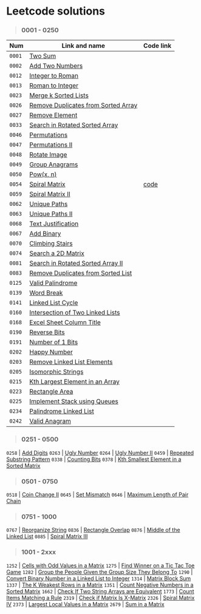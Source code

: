 # Leetcode solutions

> ### 0001 - 0250

 Num | Link and name | Code link
 --- | --- | ---
`0001` | [Two Sum](https://leetcode.com/problems/two-sum/) |
`0002` | [Add Two Numbers](https://leetcode.com/problems/add-two-numbers/) |
`0012` | [Integer to Roman](https://leetcode.com/problems/integer-to-roman/) |
`0013` | [Roman to Integer](https://leetcode.com/problems/roman-to-integer/) |
`0023` | [Merge k Sorted Lists](https://leetcode.com/problems/merge-k-sorted-lists/) |
`0026` | [Remove Duplicates from Sorted Array](https://leetcode.com/problems/remove-duplicates-from-sorted-array/)
`0027` | [Remove Element](https://leetcode.com/problems/remove-element/) |
`0033` | [Search in Rotated Sorted Array](https://leetcode.com/problems/search-in-rotated-sorted-array/) |
`0046` | [Permutations](https://leetcode.com/problems/permutations/) |
`0047` | [Permutations II](https://leetcode.com/problems/permutations-ii/) |
`0048` | [Rotate Image](https://leetcode.com/problems/rotate-image/) |
`0049` | [Group Anagrams](https://leetcode.com/problems/group-anagrams/) |
`0050` | [Pow(x, n)](https://leetcode.com/problems/powx-n/)
`0054` | [Spiral Matrix](https://leetcode.com/problems/spiral-matrix/) | [code](https://github.com/Gh0stikLab/Leetcode/blob/main/0001%20-%200250/0054.py)
`0059` | [Spiral Matrix II](https://leetcode.com/problems/spiral-matrix-ii/)
`0062` | [Unique Paths](https://leetcode.com/problems/unique-paths/)
`0063` | [Unique Paths II](https://leetcode.com/problems/unique-paths-ii/)
`0068` | [Text Justification](https://leetcode.com/problems/text-justification/)
`0067` | [Add Binary](https://leetcode.com/problems/add-binary/)
`0070` | [Climbing Stairs](https://leetcode.com/problems/climbing-stairs/)
`0074` | [Search a 2D Matrix](https://leetcode.com/problems/search-a-2d-matrix/)
`0081` | [Search in Rotated Sorted Array II](https://leetcode.com/problems/search-in-rotated-sorted-array-ii/)
`0083` | [Remove Duplicates from Sorted List](https://leetcode.com/problems/remove-duplicates-from-sorted-list/)
`0125` | [Valid Palindrome](https://leetcode.com/problems/valid-palindrome/)
`0139` | [Word Break](https://leetcode.com/problems/word-break/)
`0141` | [Linked List Cycle](https://leetcode.com/problems/linked-list-cycle/)
`0160` | [Intersection of Two Linked Lists](https://leetcode.com/problems/intersection-of-two-linked-lists/)
`0168` | [Excel Sheet Column Title](https://leetcode.com/problems/excel-sheet-column-title/)
`0190` | [Reverse Bits](https://leetcode.com/problems/reverse-bits/)
`0191` | [Number of 1 Bits](https://leetcode.com/problems/number-of-1-bits/)
`0202` | [Happy Number](https://leetcode.com/problems/happy-number/)
`0203` | [Remove Linked List Elements](https://leetcode.com/problems/remove-linked-list-elements/)
`0205` | [Isomorphic Strings](https://leetcode.com/problems/isomorphic-strings/)
`0215` | [Kth Largest Element in an Array](https://leetcode.com/problems/kth-largest-element-in-an-array/)
`0223` | [Rectangle Area](https://leetcode.com/problems/rectangle-area/)
`0225` | [Implement Stack using Queues](https://leetcode.com/problems/implement-stack-using-queues/)
`0234` | [Palindrome Linked List](https://leetcode.com/problems/palindrome-linked-list/)
`0242` | [Valid Anagram](https://leetcode.com/problems/valid-anagram/)

> ### 0251 - 0500
`0258` | [Add Digits](https://leetcode.com/problems/add-digits/)
`0263` | [Ugly Number](https://leetcode.com/problems/ugly-number/)
`0264` | [Ugly Number II](https://leetcode.com/problems/ugly-number-ii/)
`0459` | [Repeated Substring Pattern](https://leetcode.com/problems/repeated-substring-pattern/)
`0338` | [Counting Bits](https://leetcode.com/problems/counting-bits/)
`0378` | [Kth Smallest Element in a Sorted Matrix](https://leetcode.com/problems/kth-smallest-element-in-a-sorted-matrix/)

> ### 0501 - 0750
`0518` | [Coin Change II](https://leetcode.com/problems/coin-change-ii/)
`0645` | [Set Mismatch](https://leetcode.com/problems/set-mismatch/)
`0646` | [Maximum Length of Pair Chain](https://leetcode.com/problems/maximum-length-of-pair-chain/)

> ### 0751 - 1000
`0767` | [Reorganize String](https://leetcode.com/problems/reorganize-string/)
`0836` | [Rectangle Overlap](https://leetcode.com/problems/rectangle-overlap/)
`0876` | [Middle of the Linked List](https://leetcode.com/problems/middle-of-the-linked-list/)
`0885` | [Spiral Matrix III](https://leetcode.com/problems/spiral-matrix-iii/)


> ### 1001 - 2xxx
`1252` | [Cells with Odd Values in a Matrix](https://leetcode.com/problems/cells-with-odd-values-in-a-matrix/)
`1275` | [Find Winner on a Tic Tac Toe Game](https://leetcode.com/problems/find-winner-on-a-tic-tac-toe-game/)
`1282` | [Group the People Given the Group Size They Belong To](https://leetcode.com/problems/group-the-people-given-the-group-size-they-belong-to/)
`1290` | [Convert Binary Number in a Linked List to Integer](https://leetcode.com/problems/convert-binary-number-in-a-linked-list-to-integer/)
`1314` | [Matrix Block Sum](https://leetcode.com/problems/matrix-block-sum/)
`1337` | [The K Weakest Rows in a Matrix](https://leetcode.com/problems/the-k-weakest-rows-in-a-matrix/)
`1351` | [Count Negative Numbers in a Sorted Matrix](https://leetcode.com/problems/count-negative-numbers-in-a-sorted-matrix/)
`1662` | [Check If Two String Arrays are Equivalent](https://leetcode.com/problems/check-if-two-string-arrays-are-equivalent/)
`1773` | [Count Items Matching a Rule](https://leetcode.com/problems/count-items-matching-a-rule/)
`2319` | [Check if Matrix Is X-Matrix](https://leetcode.com/problems/check-if-matrix-is-x-matrix/)
`2326` | [Spiral Matrix IV](https://leetcode.com/problems/spiral-matrix-iv/)
`2373` | [Largest Local Values in a Matrix](https://leetcode.com/problems/largest-local-values-in-a-matrix/)
`2679` | [Sum in a Matrix](https://leetcode.com/problems/sum-in-a-matrix/)

